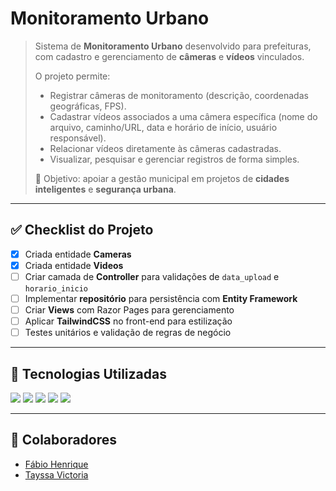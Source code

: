 # Monitoramento Urbano

> Sistema de **Monitoramento Urbano** desenvolvido para prefeituras, com cadastro e gerenciamento de **câmeras** e **vídeos** vinculados.
>
> O projeto permite:
>
> * Registrar câmeras de monitoramento (descrição, coordenadas geográficas, FPS).
> * Cadastrar vídeos associados a uma câmera específica (nome do arquivo, caminho/URL, data e horário de início, usuário responsável).
> * Relacionar vídeos diretamente às câmeras cadastradas.
> * Visualizar, pesquisar e gerenciar registros de forma simples.
>
> 🔗 Objetivo: apoiar a gestão municipal em projetos de **cidades inteligentes** e **segurança urbana**.

---

## ✅ Checklist do Projeto

* [x] Criada entidade **Cameras**
* [x] Criada entidade **Videos**
* [ ] Criar camada de **Controller** para validações de `data_upload` e `horario_inicio`
* [ ] Implementar **repositório** para persistência com **Entity Framework**
* [ ] Criar **Views** com Razor Pages para gerenciamento
* [ ] Aplicar **TailwindCSS** no front-end para estilização
* [ ] Testes unitários e validação de regras de negócio

---

## 🚀 Tecnologias Utilizadas

<p align="left">
  <img src="https://img.shields.io/badge/C%23-239120?style=for-the-badge&logo=c-sharp&logoColor=white" />
  <img src="https://img.shields.io/badge/.NET-512BD4?style=for-the-badge&logo=dotnet&logoColor=white" />
  <img src="https://img.shields.io/badge/Entity%20Framework-6DB33F?style=for-the-badge&logo=nuget&logoColor=white" />
  <img src="https://img.shields.io/badge/Razor-000000?style=for-the-badge&logo=razorpay&logoColor=white" />
  <img src="https://img.shields.io/badge/TailwindCSS-38B2AC?style=for-the-badge&logo=tailwind-css&logoColor=white" />
</p>

---

## 👥 Colaboradores

* [Fábio Henrique](https://github.com/FabioHenrique023)
* [Tayssa Victoria](https://github.com/tayxvv)